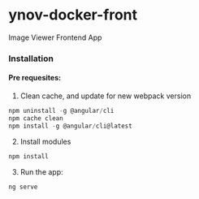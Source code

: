 # ynov-docker-front
Image Viewer Frontend App

### Installation
#### Pre requesites:
1. Clean cache, and update for new webpack version
``` js
npm uninstall -g @angular/cli
npm cache clean
npm install -g @angular/cli@latest
```

2. Install modules
``` js
npm install
```

3. Run the app:
``` js
ng serve
```
